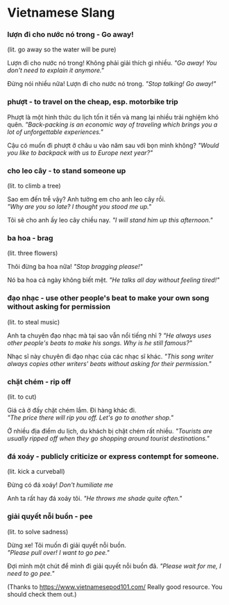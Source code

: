 # Vietnamese Slang

 
### lượn đi cho nước nó trong - Go away!
(lit. go away so the water will be pure)

Lượn đi cho nước nó trong! Không phải giải thích gì nhiều.
_"Go away! You don't need to explain it anymore."_

 Đừng nói nhiều nữa! Lượn đi cho nước nó trong.
 _"Stop talking! Go away!"_


### phượt - to travel on the cheap, esp. motorbike trip

Phượt là một hình thức du lịch tốn it tiền và mang lại nhiều trải nghiệm khó quên.
_"Back-packing is an economic way of traveling which brings you a lot of unforgettable experiences."_

Cậu có muốn đi phượt ở châu u vào năm sau với bọn mình không?
_"Would you like to backpack with us to Europe next year?"_

### cho leo cây - to stand someone up
(lit. to climb a tree)

Sao em đến trễ vậy? Anh tưởng em cho anh leo cây rồi.    
_"Why are you so late? I thought you stood me up."_

Tôi sẽ cho anh ấy leo cây chiều nay.
_"I will stand him up this afternoon."_

### ba hoa - brag
(lit. three flowers)

Thôi đừng ba hoa nữa!
_"Stop bragging please!"_

Nó ba hoa cả ngày không biết mệt.
_"He talks all day without feeling tired!"_


### đạo nhạc - use other people's beat to make your own song without asking for permission
(lit. to steal music)

Anh ta chuyên đạo nhạc mà tại sao vẫn nổi tiếng nhỉ ?
_"He always uses other people's beats to make his songs. Why is he still famous?"_

Nhạc sĩ này chuyên đi đạo nhạc của các nhạc sĩ khác.
_"This song writer always copies other writers' beats without asking for their permission."_


### chặt chém - rip off
(lit. to cut)

Giá cả ở đấy chặt chém lắm. Đi hàng khác đi.  
_"The price there will rip you off. Let's go to another shop."_

Ở nhiều địa điểm du lịch, du khách bị chặt chém rất nhiều.
_"Tourists are usually ripped off when they go shopping around tourist destinations."_


### đá xoáy - publicly criticize or express contempt for someone.
(lit. kick a curveball)

Đừng có đá xoáy!
_Don't humiliate me_

Anh ta rất hay đá xoáy tôi.
_"He throws me shade quite often."_


### 	giải quyết nỗi buồn - pee
(lit. to solve sadness)

Dừng xe! Tôi muốn đi giải quyết nỗi buồn.		
_"Please pull over! I want to go pee."_

Đợi mình một chút để mình đi giải quyết nỗi buồn đã.
_"Please wait for me, I need to go pee."_

(Thanks to https://www.vietnamesepod101.com/ Really good resource. You should check them out.)
